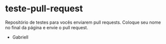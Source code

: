 # teste-pull-request
Repositório de testes para vocês enviarem pull requests. Coloque seu nome no final da página e envie o pull request.

- Gabriell
